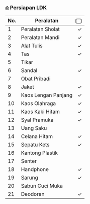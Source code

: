 ### `⎙` Persiapan LDK
|No.|Peralatan|⃢|
|-|-|-|
|1|Peralatan Sholat|✓|
|2|Peralatan Mandi|✓|
|3|Alat Tulis|✓|
|4|Tas|✓|
|5|Tikar||
|6|Sandal|✓|
|7|Obat Pribadi||
|8|Jaket|✓|
|9|Kaos Lengan Panjang|✓|
|10|Kaos Olahraga|✓|
|11|Kaos Kaki Hitam|✓|
|12|Syal Pramuka|✓|
|13|Uang Saku||
|14|Celana Hitam|✓|
|15|Sepatu Kets|✓|
|16|Kantong Plastik||
|17|Senter||
|18|Handphone|✓|
|19|Sarung|✓|
|20|Sabun Cuci Muka||
|21|Deodoran|✓|
